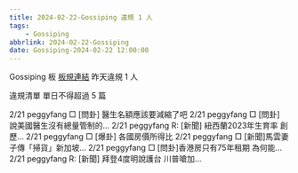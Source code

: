 ```yaml
---
title: 2024-02-22-Gossiping 違規 1 人
tags:
    - Gossiping
abbrlink: 2024-02-22-Gossiping
date: Gossiping-2024-02-22 12:00:00
---
```

Gossiping 板 [板規連結](https://www.ptt.cc/bbs/Gossiping/M.1637425085.A.07D.html)
昨天違規 1 人
<!-- more -->

違規清單
單日不得超過 5 篇

2/21 peggyfang □ [問卦] 醫生名額應該要減縮了吧
2/21 peggyfang □ [問卦] 說美國醫生沒有總量管制的…
2/21 peggyfang R: [新聞] 紐西蘭2023年生育率 創歷…
2/21 peggyfang □ [爆卦] 各國房價所得比
2/21 peggyfang □ [新聞]馬雲妻子傳「掃貨」新加坡…
2/21 peggyfang □ [問卦]香港房只有75年租期 為何能…
2/21 peggyfang R: [新聞] 拜登4度明說護台 川普嗆加…